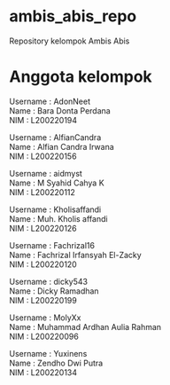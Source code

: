 # ambis_abis_repo
Repository kelompok Ambis Abis

# Anggota kelompok  
Username  : AdonNeet  
Name      : Bara Donta Perdana  
NIM       : L200220194  
  
Username  : AlfianCandra  
Name      : Alfian Candra Irwana  
NIM       : L200220156  
  
Username  : aidmyst  
Name      : M Syahid Cahya K  
NIM       : L200220112  
  
Username  : Kholisaffandi  
Name      : Muh. Kholis affandi  
NIM       : L200220126  
  
Username  : Fachrizal16  
Name      : Fachrizal Irfansyah El-Zacky  
NIM       : L200220120  
  
Username  : dicky543  
Name      : Dicky Ramadhan  
NIM       : L200220199  
  
Username  : MolyXx  
Name      : Muhammad Ardhan Aulia Rahman  
NIM       : L200220096  
  
Username  : Yuxinens  
Name      : Zendho Dwi Putra  
NIM       : L200220134  
  
